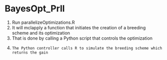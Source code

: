 # BayesOpt_Prll

1. Run parallelizeOptimizations.R
2.   It will mclapply a function that initiates the creation of a breeding scheme and its optimization
3.   That is done by calling a Python script that controls the optimization
4.     The Python controller calls R to simulate the breeding scheme which returns the gain
